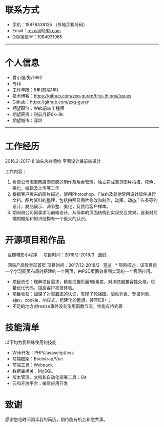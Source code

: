 
# 联系方式

- 手机：15879438135 （外地手机号码）
- Email：rezeal@163.com
- QQ/微信号：1084931965

---

# 个人信息

 - 曾小强/男/1992 
 - 专科 
 - 工作年限：5年(前端1年)
 - 技术博客：https://github.com/zxq-guren/first-things/issues 
 - Github：https://github.com/zxq-guren
 - 期望职位：Web前端工程师
 - 期望薪资：税前月薪6k~8k
 - 期望城市：深圳

---

# 工作经历
2016.2-2017-8 汕头永兴喷绘 平面设计兼前端设计

工作内容：
1. 负责公司淘宝网店面页面的制作及后台管理，独立完成宝贝图片拍摄、校色、美化、编辑及上传等工作
2. 根据客户传来的图片描述，使用Photoshop、Flash及其他常用设计软件进行文档、图片资料的整理，包括拍照及图片修改和制作，动画、动态广告条等的设计，商品展示、调节整、美化，反馈给客户样本。
3. 期间和公司同事学习前端设计，从简单的页面结构到实现交互效果，逐渐对前端的框架和知识结构有一个很大的认识。


# 开源项目和作品
   
   豆瓣电影小程序      项目时间：2018/2-2018/3   [源码](https://github.com/zxq-guren/doubanmovie)
   
   网易产品教育部首页  项目时间：2017/12-2018/2   [预览](https://htmlpreview.github.io/?https://raw.githubusercontent.com/zxq-guren/wangyidazuoye/master/index.html)
   * 项目描述：该项目是一个学习网页布局时搭建的一个网页，由PSD页面效果图实现的一个官网应用。
   * 项目责任：理解项目需求，精准把握页面1像素差，对浏览器兼容性处理，尽量优化代码，提高客户视觉体验。
   * 项目收获：加深了对雪碧图的认识，实现了轮播图、滚动列表、登录列表、ajax、cookie、响应式、组建化的思想，兼容IE8+；
   * 不足的地方对resize事件没有使用函数节流，性能有待完善


# 技能清单

以下均为我熟练使用的技能

- Web开发：PHP/Javascript/css
- 前端框架：Bootstrap/Vue
- 前端工具：Webpack
- 数据库相关：MySQL
- 版本管理、文档和自动化部署工具：Git
- 云和开放平台：微信应用开发



# 致谢
感谢您花时间阅读我的简历，期待能有机会和您共事。
